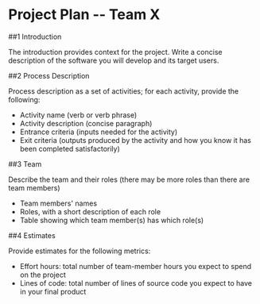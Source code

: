 # **Project Plan -- Team X**

##1 Introduction

The introduction provides context for the project. Write a concise description of the software you will develop and its target users.

##2 Process Description

Process description as a set of activities; for each activity, provide the following:

- Activity name (verb or verb phrase)
- Activity description (concise paragraph)
- Entrance criteria (inputs needed for the activity)
- Exit criteria (outputs produced by the activity and how you know it has been completed satisfactorily)

##3 Team

Describe the team and their roles (there may be more roles than there are team members)

- Team members' names
- Roles, with a short description of each role
- Table showing which team member(s) has which role(s)

##4 Estimates

Provide estimates for the following metrics:

- Effort hours: total number of team-member hours you expect to spend on the project
- Lines of code: total number of lines of source code you expect to have in your final product